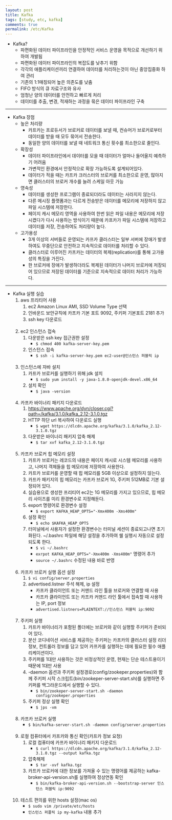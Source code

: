 ```yaml
---
layout: post
title: Kafka
tags: [study, etc, kafka]
comments: true
permalink: /etc/Kafka
---
```


- Kafka?
  - 파편화된 데이터 파이프라인을 안정적인 서비스 운영을 목적으로 개선하기 위하여 개발됨
  - 파편화된 데이터 파이프라인의 복잡도를 낮추기 위함
  - 각각의 애플리케이션끼리 연결하여 데이터를 처리하는것이 아닌 중앙집중화 하여 관리
  - 기존의 1:1매칭되어 높은 의존도를 낮춤
  - FIFO 방식의 큐 자료구조와 유사
  - 엄청난 양의 데이터를 안전하고 빠르게 처리
  - 데이터를 추출, 변경, 적재하는 과정을 묶은 데이터 파이프라인 구축

--------------------------

- Kafka 장점
  - 높은 처리량
    - 카프카는 프로듀서가 브로커로 데이터를 보낼 때, 컨슈머가 브로커로부터 데이터를 받을 때 모두 묶어서 전송한다.
    - 동일한 양의 데이터를 보낼 때 네트워크 통신 횟수를 최소한으로 줄인다.
  - 확장성
    - 데이터 파이프라인에서 데이터를 모을 때 데이터가 얼마나 들어올지 예측하기 어려움
    - 가변적인 환경에서 안정적으로 확장 가능하도록 설계되어있다.
    - 데이터가 적을 때는 카프카 크러스터의 브로커를 최소한으로 운영, 많아지면 클러스터의 브로커 개수를 늘려 스케일 아웃 가능
  - 영속성
    - 데이터를 생성한 프로그램이 종료되더라도 데이터는 사라지지 않는다.
    - 다른 메시징 플랫폼과는 다르게 전송받은 데이터를 메모리에 저장하지 않고 파일 시스템에 저장한다.
    - 페이지 캐시 메모리 영역을 사용하여 한번 읽은 파일 내용은 메모리에 저장시켰다가 다시 사용하는 방식이기 때문에 카프카가 파일 시스템에 저장하고 데이터를 저장, 전송하여도 처리량이 높다.
  - 고가용성
    - 3개 이상의 서버들로 운영되는 카프카 클러스터는 일부 서버에 장애가 발생하여도 무중단으로 안전하고 지속적으로 데이터를 처리할 수 있다.
    - 클러스터로 이루어진 카프카는 데이터의 복제(replication)를 통해 고가용성의 특징을 가진다.
    - 한 브로커에 장애가 발생하더라도 복제된 데이터가 나머지 브로커에 저장되어 있으므로 저장된 데이터를 기준으로 지속적으로 데이터 처리가 가능하다.

--------------------------

- Kafka 실행 실습
  1. aws 프리티어 사용
     1. ec2 Amazon Linux AMI, SSD Volume Type 선택
     2. 인바운드 보안규칙에 카프카 기본 포트 9092, 주키퍼 기본포트 2181 추가
     3. ssh key 다운로드
<br/><br/>
  2. ec2 인스턴스 접속
     1. 다운받은 ssh key 접근권한 설정 
        - `$ chmod 400 kafka-server-key.pem`
     2. 인스턴스 접속
        - `$ ssh -i kafka-server-key.pem ec2-user@인스턴스 퍼블릭 ip`
<br/><br/>
  3. 인스턴스에 자바 설치
     1. 카프카 브로커를 실행하기 위해 jdk 설치
        - `$ sudo yum install -y java-1.8.0-openjdk-devel.x86_64`
     2. 설치 확인
        - `$ java -version`
<br/><br/>
  4. 카프카 바이너리 패키지 다운로드
     1. https://www.apache.org/dyn/closer.cgi?path=/kafka/3.1.0/kafka_2.12-3.1.0.tgz
     2. HTTP 하단 url 복사하여 다운로드 실행
        - `$ wget https://dlcdn.apache.org/kafka/3.1.0/kafka_2.12-3.1.0.tgz`
     3. 다운받은 바이너리 패키지 압축 해제
        - `$ tar xvf kafka_2.12-3.1.0.tgz`
<br/><br/>
  5. 카프카 브로커 힙 메모리 설정
     1. 카프카 브로커는 레코드의 내용은 페이지 캐시로 시스템 메모리를 사용하고, 나머지 객체들을 힙 메모리에 저장하여 사용한다.
     2. 카프카 브로커를 운영할 때 힙 메모리를 5GB 이상으로 설정하지 않는다.
     3. 카프카 패키지의 힙 메모리는 카프카 브로커 1G, 주키퍼 512MB로 기본 설정되어 있다.
     4. 실습용으로 생성한 프리티어 ec2는 1G 메모리를 가지고 있으므로, 힙 메모리 사이즈를 미리 환경변수로 지정해둔다.
     5. export 명령어로 환경변수 설정
        - `$ export KAFKA_HEAP_OPTS="-Xmx400m -Xms400m"`
     6. 설정 확인
        - `$ echo $KAFKA_HEAP_OPTS`
     7. 터미널에서 사용자가 설정한 환경변수는 터미널 세션이 종료되고나면 초기화된다. ~/.bashrc 파일에 해당 설정을 추가하여 쉘 실행시 자동으로 설정되도록 한다.
        - `$ vi ~/.bashrc`
        - `exrpot KAFKA_HEAP_OPTS="-Xmx400m -Xms400m"` 명령어 추가
        - `source ~/.bashrc` 수정된 내용 바로 반영
<br/><br/>
  6. 카프카 브로커 실행 옵션 설정
     1. `$ vi config/server.properties`
     2. advertised.listner 주석 해제, ip 설정
        - 카프카 클라이언트 또는 커맨드 라인 툴을 브로커와 연결할 때 사용
        - 카프카 클라이언트 또는 카프카 커맨드 라인 툴에서 접속할 때 사용하는 IP, port 정보
        - `advertised.listners=PLAINTEXT://인스턴스 퍼블릭 ip:9092`
<br/><br/>
  7. 주키퍼 실행
     1. 카프카 바이너리가 포함된 폴더에는 브로커와 같이 실행할 주키퍼가 준비되어 있다.
     2. 분산 코디네이션 서비스를 제공하는 주키퍼는 카프카의 클러스터 설정 리더 정보, 컨트롤러 정보를 담고 있어 카프카를 실행하는 데에 필요한 필수 애플리케이션이다.
     3. 주키퍼를 1대만 사용하는 것은 비정상적인 운영, 현재는 단순 테스트용이기 때문에 1대만 사용
     4. -daemon 옵션과 주키퍼 설정경로(config/zookeper.properties)와 함께 주키퍼 시작 스크립트(bin/zookeper-server-start.sh)를 실행하면 주키퍼를 백그라운드에서 실행할 수 있다.
        - `$ bin/zookeper-server-start.sh -daemon config/zookeper.properties`
     5. 주키퍼 정상 실행 확인
        - `$ jps -vm`
<br/><br/>
  8. 카프카 브로커 실행
     - `$ bin/kafka-server-start.sh -daemon config/server.properties`
<br/><br/>
  9. 로컬 컴퓨터에서 카프카와 통신 확인(카프카 정보 요청)
     1. 로컬 컴퓨터에 카프카 바이너리 패키지 다운로드
        - `$ curl https://dlcdn.apache.org/kafka/3.1.0/kafka_2.12-3.1.0.tgz --output kafka.tgz`
     2. 압축해제
        - `$ tar -xvf kafka.tgz`
     3. 카프카 브로커에 대한 정보를 가져올 수 있는 명령어를 제공하는 kafka-broker-api-version.sh를 실행하여 정상연동 확인
        - `$ bin/kafka-broker-api-version.sh --bootstrap-server 인스턴스 퍼블릭 ip:9092`
<br/><br/>
  10. 테스트 편의를 위한 hosts 설정(mac os)
      - `$ sudo vim /private/etc/hosts`
      - `인스턴스 퍼플릭 ip my-kafka` 내용 추가